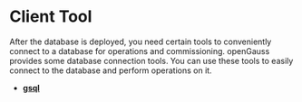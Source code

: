 # Client Tool<a name="EN-US_TOPIC_0249632297"></a>

After the database is deployed, you need certain tools to conveniently connect to a database for operations and commissioning. openGauss provides some database connection tools. You can use these tools to easily connect to the database and perform operations on it.

-   **[gsql](gsql.md)**  


